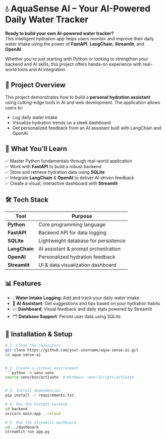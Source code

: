 <h1 aling="center">💧 AquaSense AI – Your AI-Powered Daily Water Tracker</h1>

**Ready to build your own AI-powered water tracker?**  
This intelligent hydration app helps users monitor and improve their daily water intake using the power of **FastAPI**, **LangChain**, **Streamlit**, and **OpenAI**.

Whether you're just starting with Python or looking to strengthen your backend and AI skills, this project offers hands-on experience with real-world tools and AI integration.


## 📌 Project Overview

This project demonstrates how to build a **personal hydration assistant** using cutting-edge tools in AI and web development. The application allows users to:
- Log daily water intake
- Visualize hydration trends on a sleek dashboard
- Get personalized feedback from an AI assistant built with LangChain and OpenAI




## 🚀 What You'll Learn

✅ Master Python fundamentals through real-world application  
✅ Work with **FastAPI** to build a robust backend  
✅ Store and retrieve hydration data using **SQLite**  
✅ Integrate **LangChain** & **OpenAI** to deliver AI-driven feedback  
✅ Create a visual, interactive dashboard with **Streamlit**




## 🛠️ Tech Stack

| Tool         | Purpose                             |
|--------------|-------------------------------------|
| **Python**   | Core programming language           |
| **FastAPI**  | Backend API for data logging        |
| **SQLite**   | Lightweight database for persistence|
| **LangChain**| AI assistant & prompt orchestration |
| **OpenAI**   | Personalized hydration feedback     |
| **Streamlit**| UI & data visualization dashboard   |



## 📊 Features

- 💧 **Water Intake Logging**: Add and track your daily water intake  
- 🧠 **AI Assistant**: Get suggestions and tips based on your hydration habits  
- 📈 **Dashboard**: Visual feedback and daily stats powered by Streamlit  
- 🗂 **Database Support**: Persist user data using SQLite


## 🔧 Installation & Setup

```bash
# 1. Clone the repository
git clone https://github.com/your-username/aqua-sense-ai.git
cd aqua-sense-ai


# 2. Create a virtual environment
```python -m venv venv
source venv/bin/activate  # Windows: venv\Scripts\activate


# 3. Install dependencies
pip install -r requirements.txt

# 4. Run the FastAPI backend
cd backend
uvicorn main:app --reload

# 5. Run the Streamlit dashboard
cd ../dashboard
streamlit run app.py

```


